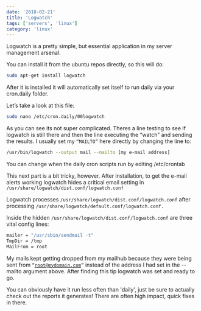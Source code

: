 ```yaml
---
date: '2018-02-21'
title: 'Logwatch'
tags: ['servers', 'linux']
category: 'linux'
---
```


Logwatch is a pretty simple, but essential application in my server management arsenal.

You can install it from the ubuntu repos directly, so this will do:

```bash
sudo apt-get install logwatch
```

After it is installed it will automatically set itself to run daily via your cron.daily folder.

Let’s take a look at this file:

```bash
sudo nano /etc/cron.daily/00logwatch
```

As you can see its not super complicated. Theres a line testing to see if logwatch is still there and then the line executing the “watch” and sending the results. I usually set my <code>“MAILTO”</code> here directly by changing the line to:

```bash
/usr/bin/logwatch --output mail --mailto [my e-mail address]
```

You can change when the daily cron scripts run by editing /etc/crontab

This next part is a bit tricky, however. After installation, to get the e-mail alerts working logwatch hides a critical email setting in <code>/usr/share/logwatch/dist.conf/logwatch.conf</code>

Logwatch processes <code>/usr/share/logwatch/dist.conf/logwatch.conf</code> after processing <code>/usr/share/logwatch/default.conf/logwatch.conf.</code>

Inside the hidden <code>/usr/share/logwatch/dist.conf/logwatch.conf</code> are three vital config lines:

```bash
mailer = "/usr/sbin/sendmail -t"
TmpDir = /tmp
MailFrom = root
```

My mails kept getting dropped from my mailhub because they were being sent from <code>“root@mydomain.com”</code> instead of the address I had set in the --mailto argument above. After finding this tip logwatch was set and ready to go.

You can obviously have it run less often than 'daily', just be sure to actually check out the reports it generates! There are often high impact, quick fixes in there.

